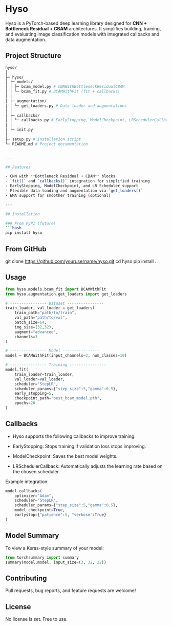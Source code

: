 # Hyso

Hyso is a PyTorch-based deep learning library designed for **CNN + Bottleneck Residual + CBAM** architectures. It simplifies building, training, and evaluating image classification models with integrated callbacks and data augmentation.

## Project Structure

````bash
hyso/
│
├─ hyso/
│ ├─ models/
│ │ ├─ bcam_model.py # CNNWithBottleneckResidualCBAM
│ │ └─ bcam_fit.py # BCAMWithFit (fit + callbacks)
│ │
│ ├─ augmentation/
│ │ └─ get_loaders.py # Data loader and augmentations
│ │
│ ├─ callbacks/
│ │ └─ callbacks.py # EarlyStopping, ModelCheckpoint, LRSchedulerCallback
│ │
│ └─ init.py
│
├─ setup.py # Installation script
└─ README.md # Project documentation


---

## Features

- CNN with **Bottleneck Residual + CBAM** blocks
- `fit()` and `callbacks()` integration for simplified training
- EarlyStopping, ModelCheckpoint, and LR Scheduler support
- Flexible data loading and augmentation via `get_loaders()`
- EMA support for smoother training (optional)

---

## Installation

### From PyPI (future)
```bash
pip install hyso

````

## From GitHub

git clone https://github.com/yourusername/hyso.git
cd hyso
pip install .

## Usage

```python
from hyso.models.bcam_fit import BCAMWithFit
from hyso.augmentation.get_loaders import get_loaders

# ---------------- Dataset ----------------
train_loader, val_loader = get_loaders(
    train_path="path/to/train",
    val_path="path/to/val",
    batch_size=64,
    img_size=(32,32),
    augment="advanced",
    channels=3
)

# ---------------- Model ----------------
model = BCAMWithFit(input_channels=3, num_classes=10)

# ---------------- Training ----------------
model.fit(
    train_loader=train_loader,
    val_loader=val_loader,
    scheduler="StepLR",
    scheduler_params={"step_size":5,"gamma":0.5},
    early_stopping=5,
    checkpoint_path="best_bcam_model.pth",
    epochs=20
)
```

## Callbacks

- Hyso supports the following callbacks to improve training:

- EarlyStopping: Stops training if validation loss stops improving.

- ModelCheckpoint: Saves the best model weights.

- LRSchedulerCallback: Automatically adjusts the learning rate based on the chosen scheduler.

Example integration:

```python
model.callbacks(
    optimizer="Adam",
    scheduler="StepLR",
    scheduler_params={"step_size":5,"gamma":0.5},
    model_checkpoint=True,
    earlystop={"patience":5, "verbose":True}
)
```

## Model Summary

To view a Keras-style summary of your model:

```python
from torchsummary import summary
summary(model.model, input_size=(3, 32, 32))
```

## Contributing

Pull requests, bug reports, and feature requests are welcome!

## License

No license is set. Free to use.
